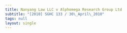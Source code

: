 ```yaml
---
title: Nanyang Law LLC v Alphomega Research Group Ltd
subtitle: "[2010] SGHC 133 / 30\_April\_2010"
tags: null
layout: single
---
```


